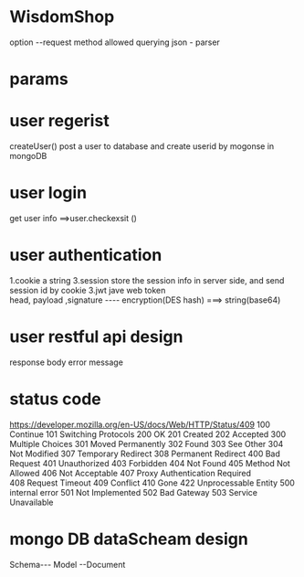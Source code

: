 # WisdomShop
option --request method allowed querying
json - parser

# params

# user regerist
createUser()
post a user to database and create userid by mogonse in mongoDB

# user login
get user info ==>user.checkexsit ()

# user authentication
1.cookie  a string
3.session  store the session info in server side, and send session id by cookie
3.jwt jave web token  
head, payload ,signature  ---- encryption(DES hash)  ===> string(base64)  

# user restful api design
response body 
error message 

# status code  
https://developer.mozilla.org/en-US/docs/Web/HTTP/Status/409
100 Continue 101 Switching Protocols
200 OK 201 Created 202 Accepted
300 Multiple Choices 301 Moved Permanently 302 Found 303 See Other 
304 Not Modified 307 Temporary Redirect 308 Permanent Redirect
400 Bad Request 401 Unauthorized 403 Forbidden 404 Not Found
405 Method Not Allowed 406 Not Acceptable 407 Proxy Authentication Required  
408 Request Timeout 409 Conflict 410 Gone 422 Unprocessable Entity
500 internal error 501 Not Implemented 502 Bad Gateway 503 Service Unavailable

# mongo DB dataScheam design
Schema--- Model --Document

